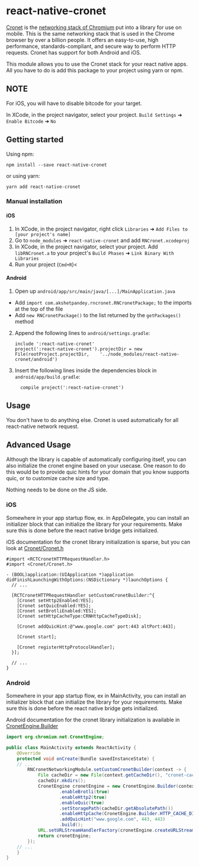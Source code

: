 # react-native-cronet

[Cronet](https://chromium.googlesource.com/chromium/src/+/master/components/cronet) is the [networking stack of Chromium](https://chromium.googlesource.com/chromium/src/+/master/net/docs/life-of-a-url-request.md) put into a library for use on mobile.
This is the same networking stack that is used in the Chrome browser by over a billion people.
It offers an easy-to-use, high performance, standards-compliant, and secure way to perform HTTP requests.
Cronet has support for both Android and iOS.

This module allows you to use the Cronet stack for your react native apps.
All you have to do is add this package to your project using yarn or npm.

## NOTE

For iOS, you will have to disable bitcode for your target.

In XCode, in the project navigator, select your project. `Build Settings` ➜ `Enable Bitcode` ➜ `No`

## Getting started

Using npm:

```shell
npm install --save react-native-cronet
```

or using yarn:

```shell
yarn add react-native-cronet
```

### Manual installation

#### iOS

1. In XCode, in the project navigator, right click `Libraries` ➜ `Add Files to [your project's name]`
2. Go to `node_modules` ➜ `react-native-cronet` and add `RNCronet.xcodeproj`
3. In XCode, in the project navigator, select your project. Add `libRNCronet.a` to your project's `Build Phases` ➜ `Link Binary With Libraries`
4. Run your project (`Cmd+R`)<

#### Android

1. Open up `android/app/src/main/java/[...]/MainApplication.java`

- Add `import com.akshetpandey.rncronet.RNCronetPackage;` to the imports at the top of the file
- Add `new RNCronetPackage()` to the list returned by the `getPackages()` method

2. Append the following lines to `android/settings.gradle`:
   ```
   include ':react-native-cronet'
   project(':react-native-cronet').projectDir = new File(rootProject.projectDir, 	'../node_modules/react-native-cronet/android')
   ```
3. Insert the following lines inside the dependencies block in `android/app/build.gradle`:
   ```
     compile project(':react-native-cronet')
   ```

## Usage

You don't have to do anything else. Cronet is used automatically for all react-native network request.

## Advanced Usage

Although the library is capable of automatically configuring itself, you can also initialize the cronet engine based on your usecase.
One reason to do this would be to provide quic hints for your domain that you know supports quic, or to customize cache size and type.

Nothing needs to be done on the JS side.

### iOS

Somewhere in your app startup flow, ex. in AppDelegate, you can install an initializer block that can initialize the library for your requirements.
Make sure this is done before the react native bridge gets initialized.

iOS documentation for the cronet library initialization is sparse, but you can look at [Cronet/Cronet.h](https://chromium.googlesource.com/chromium/src/+/master/components/cronet/ios/Cronet.h)

```objc
#import <RCTCronetHTTPRequestHandler.h>
#import <Cronet/Cronet.h>

- (BOOL)application:(UIApplication *)application didFinishLaunchingWithOptions:(NSDictionary *)launchOptions {
  // ...

  [RCTCronetHTTPRequestHandler setCustomCronetBuilder:^{
    [Cronet setHttp2Enabled:YES];
    [Cronet setQuicEnabled:YES];
    [Cronet setBrotliEnabled:YES];
    [Cronet setHttpCacheType:CRNHttpCacheTypeDisk];

    [Cronet addQuicHint:@"www.google.com" port:443 altPort:443];

    [Cronet start];

    [Cronet registerHttpProtocolHandler];
  }];

  // ...
}
```

### Android

Somewhere in your app startup flow, ex in MainActivity, you can install an initializer block that can initialize the library for your requirements.
Make sure this is done before the react native bridge gets initialized.

Android documentation for the cronet library initialization is available in [CronetEngine.Builder](https://developer.android.com/guide/topics/connectivity/cronet/reference/org/chromium/net/CronetEngine.Builder.html)

```java
import org.chromium.net.CronetEngine;

public class MainActivity extends ReactActivity {
    @Override
    protected void onCreate(Bundle savedInstanceState) {
    // ...
        RNCronetNetworkingModule.setCustomCronetBuilder(context -> {
            File cacheDir = new File(context.getCacheDir(), "cronet-cache");
            cacheDir.mkdirs();
            CronetEngine cronetEngine = new CronetEngine.Builder(context)
                    .enableBrotli(true)
                    .enableHttp2(true)
                    .enableQuic(true)
                    .setStoragePath(cacheDir.getAbsolutePath())
                    .enableHttpCache(CronetEngine.Builder.HTTP_CACHE_DISK, 10 * 1024 * 1024)
                    .addQuicHint("www.google.com", 443, 443)
                    .build();
            URL.setURLStreamHandlerFactory(cronetEngine.createURLStreamHandlerFactory());
            return cronetEngine;
        });
    // ...
    }
}
```
